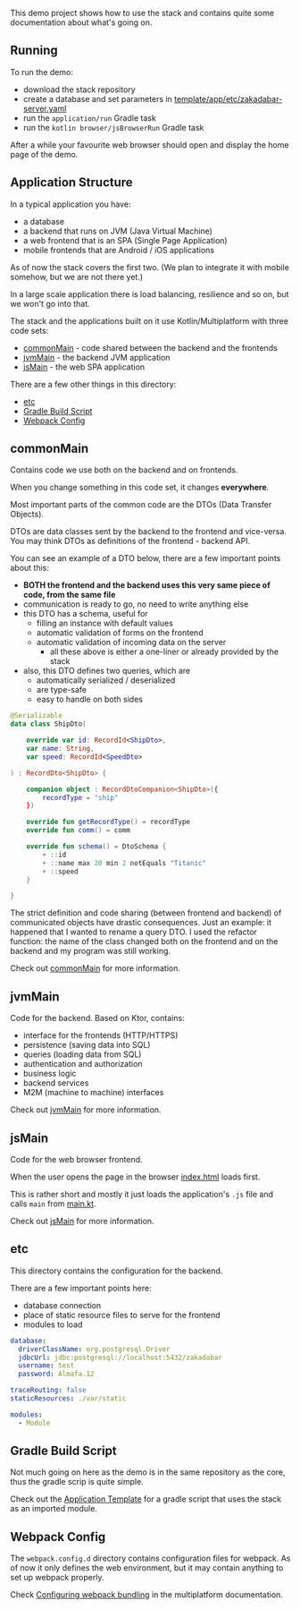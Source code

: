 This demo project shows how to use the stack and contains quite some documentation about what's going on.

## Running

To run the demo:

* download the stack repository
* create a database and set parameters in [template/app/etc/zakadabar-server.yaml](template/app/etc/zakadabar-server.yaml)
* run the `application/run` Gradle task
* run the `kotlin browser/jsBrowserRun` Gradle task

After a while your favourite web browser should open and display the home page of the demo.

## Application Structure

In a typical application you have:

* a database
* a backend that runs on JVM (Java Virtual Machine)
* a web frontend that is an SPA (Single Page Application)
* mobile frontends that are Android / iOS applications

As of now the stack covers the first two. (We plan to integrate it with mobile somehow, but we are not there yet.)

In a large scale application there is load balancing, resilience and so on, but we won't go into that.

The stack and the applications built on it use Kotlin/Multiplatform with three code sets:

* [commonMain](#commonMain) - code shared between the backend and the frontends
* [jvmMain](#jvmMain) - the backend JVM application
* [jsMain](#jsMain) - the web SPA application

There are a few other things in this directory:

* [etc](#etc)
* [Gradle Build Script](#Gradle-Build-Script)
* [Webpack Config](#Webpack-Config)

## commonMain

Contains code we use both on the backend and on frontends.

When you change something in this code set, it changes **everywhere**.

Most important parts of the common code are the DTOs (Data Transfer Objects).

DTOs are data classes sent by the backend to the frontend and vice-versa. You may think DTOs as definitions of the frontend - backend API.

You can see an example of a DTO below, there are a few important points about this:

* **BOTH the frontend and the backend uses this very same piece of code, from the same file**
* communication is ready to go, no need to write anything else
* this DTO has a schema, useful for
    * filling an instance with default values
    * automatic validation of forms on the frontend
    * automatic validation of incoming data on the server
        * all these above is either a one-liner or already provided by the stack
* also, this DTO defines two queries, which are
    * automatically serialized / deserialized
    * are type-safe
    * easy to handle on both sides

```kotlin
@Serializable
data class ShipDto(

    override var id: RecordId<ShipDto>,
    var name: String,
    var speed: RecordId<SpeedDto>

) : RecordDto<ShipDto> {

    companion object : RecordDtoCompanion<ShipDto>({
        recordType = "ship"
    })

    override fun getRecordType() = recordType
    override fun comm() = comm

    override fun schema() = DtoSchema {
        + ::id
        + ::name max 20 min 2 notEquals "Titanic"
        + ::speed
    }

}
```

The strict definition and code sharing (between frontend and backend) of communicated objects have drastic consequences. Just an example: it happened that I wanted to rename a query DTO. I used the
refactor function: the name of the class changed both on the frontend and on the backend and my program was still working.

Check out [commonMain](src/commonMain/kotlin/zakadabar/demo/data/README.md) for more information.

## jvmMain

Code for the backend. Based on Ktor, contains:

* interface for the frontends (HTTP/HTTPS)
* persistence (saving data into SQL)
* queries (loading data from SQL)
* authentication and authorization
* business logic
* backend services
* M2M (machine to machine) interfaces

Check out [jvmMain](src/jvmMain) for more information.

## jsMain

Code for the web browser frontend.

When the user opens the page in the browser [index.html](src/jsMain/resources/index.html) loads first.

This is rather short and mostly it just loads the application's `.js` file and calls `main`
from [main.kt](src/jsMain/kotlin/main.kt).

Check out [jsMain](src/jsMain) for more information.

## etc

This directory contains the configuration for the backend.

There are a few important points here:

* database connection
* place of static resource files to serve for the frontend
* modules to load

```yaml
database:
  driverClassName: org.postgresql.Driver
  jdbcUrl: jdbc:postgresql://localhost:5432/zakadabar
  username: test
  password: Almafa.12

traceRouting: false
staticResources: ./var/static

modules:
  - Module
```

## Gradle Build Script

Not much going on here as the demo is in the same repository as the core, thus the gradle scrip is quite simple.

Check out the [Application Template](https://github.com/spxbhuhb/zakadabar-application-template) for a gradle script that uses the stack as an imported module.

## Webpack Config

The `webpack.config.d` directory contains configuration files for webpack. As of now it only defines the web environment, but it may contain anything to set up webpack properly.

Check [Configuring webpack bundling](https://kotlinlang.org/docs/reference/js-project-setup.html#configuring-webpack-bundling)
in the multiplatform documentation.